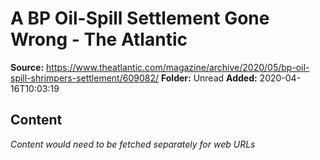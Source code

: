 # A BP Oil-Spill Settlement Gone Wrong - The Atlantic

**Source:** https://www.theatlantic.com/magazine/archive/2020/05/bp-oil-spill-shrimpers-settlement/609082/
**Folder:** Unread
**Added:** 2020-04-16T10:03:19




## Content
*Content would need to be fetched separately for web URLs*
